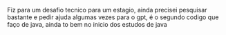 Fiz para um desafio tecnico para um estagio, ainda precisei pesquisar bastante e pedir ajuda algumas vezes para o gpt, é o segundo codigo que faço de java, ainda to bem no inicio dos estudos de java
